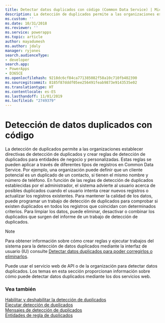 ```yaml
---
title: Detectar datos duplicados con código (Common Data Service) | Microsoft Docs
description: La detección de duplicados permite a las organizaciones establecer directivas de detección de duplicados y crear reglas de detección de duplicados para entidades de negocio y personalizadas.
ms.custom: ''
ms.date: 10/31/2018
ms.reviewer: ''
ms.service: powerapps
ms.topic: article
author: mayadumesh
ms.author: jdaly
manager: ryjones
search.audienceType:
- developer
search.app:
- PowerApps
- D365CE
ms.openlocfilehash: 9218dc6cf84ca771385082f58a10c710fb402390
ms.sourcegitcommit: 8185f87dddf05ee256491feab9873e9143535e02
ms.translationtype: HT
ms.contentlocale: es-ES
ms.lasthandoff: 11/01/2019
ms.locfileid: "2749379"
---
```

# <a name="detect-duplicate-data-using-code"></a>Detección de datos duplicados con código

La detección de duplicados permite a las organizaciones establecer directivas de detección de duplicados y crear reglas de detección de duplicados para entidades de negocio y personalizadas. Estas reglas se pueden aplicar a través de diferentes tipos de registros en Common Data Service. Por ejemplo, una organización puede definir que un cliente potencial es un duplicado de un contacto, si tienen el mismo nombre y número de teléfono. En función de las reglas de detección de duplicados establecidas por el administrador, el sistema advierte al usuario acerca de posibles duplicados cuando el usuario intenta crear nuevos registros o actualizar los registros existentes. Para mantener la calidad de los datos, puede programar un trabajo de detección de duplicados para comprobar si existen duplicados en todos los registros que coincidan con determinados criterios. Para limpiar los datos, puede eliminar, desactivar o combinar los duplicados que surgen del informe de un trabajo de detección de duplicados.

> [!NOTE]
> Para obtener información sobre cómo crear reglas y ejecutar trabajos del sistema para la detección de datos duplicados mediante la interfaz de usuario (IU) consulte [Detectar datos duplicados para poder corregirlos o eliminarlos](/dynamics365/customer-engagement/admin/detect-duplicate-data).

Puede usar el servicio web de API o de la organización para detectar datos duplicados. Los temas en esta sección proporcionan información sobre cómo puede detectar datos duplicados mediante los dos servicios web. 

### <a name="see-also"></a>Vea también

[Habilitar y deshabilitar la detección de duplicados](enable-disable-duplicate-detection.md)<br/>
[Ejecutar detección de duplicados](run-duplicate-detection.md)<br/>
[Mensajes de detección de duplicados](duplicate-detection-messages.md)<br/>
[Entidades de regla de duplicados](duplicaterule-entities.md)

